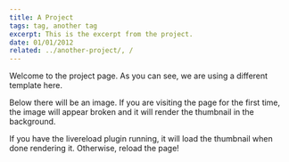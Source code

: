 ```yaml
---
title: A Project
tags: tag, another tag
excerpt: This is the excerpt from the project.
date: 01/01/2012
related: ../another-project/, /
---
```

Welcome to the project page. As you can see, we are using a different template here.

Below there will be an image. If you are visiting the page for the first time, the image will appear broken and it will render the thumbnail in the background.

If you have the livereload plugin running, it will load the thumbnail when done rendering it. Otherwise, reload the page!